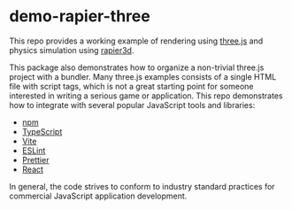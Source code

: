 # demo-rapier-three

This repo provides a working example of rendering using [three.js](https://threejs.org/) and
physics simulation using [rapier3d](https://rapier.rs/).

This package also demonstrates how to organize a non-trivial three.js project with a bundler.
Many three.js examples consists of a single HTML file with script tags, which is not a great
starting point for someone interested in writing a serious game or application. This repo
demonstrates how to integrate with several popular JavaScript tools and libraries:

* [npm](https://www.npmjs.com/)
* [TypeScript](https://www.typescriptlang.org/)
* [Vite](https://vitejs.dev/)
* [ESLint](https://eslint.org/)
* [Prettier](https://prettier.io/)
* [React](https://reactjs.org/)

In general, the code strives to conform to industry standard practices for commercial JavaScript
application development.
